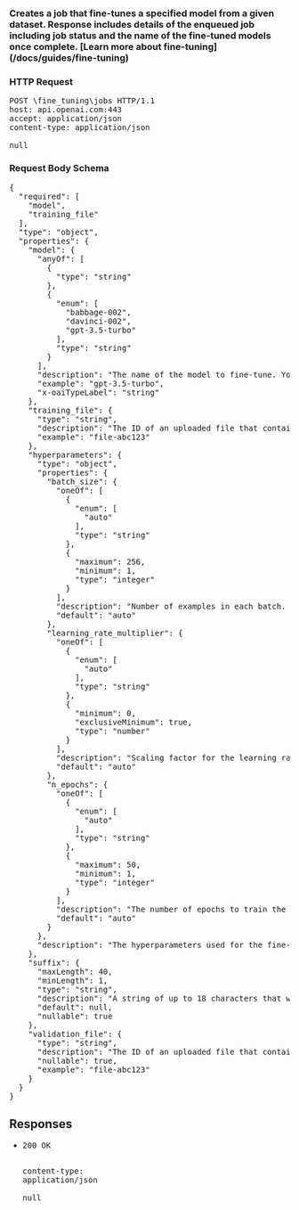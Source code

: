 <!DOCTYPE html><html><head><title>Creates a job that fine-tunes a specified model from a given dataset.&#xA;&#xA;Response includes details of the enqueued job including job status and the name of the fine-tuned models once complete.&#xA;&#xA;[Learn more about fine-tuning](/docs/guides/fine-tuning)&#xA;</title><link rel="stylesheet" href="./OpenApi.css"/><meta charset="utf-8"/><meta name="viewport" content="width=device-width, initial-scale=1"/></head><body><article><section class="requestOverview"><h1 class="request-summary">Creates a job that fine-tunes a specified model from a given dataset.&#xA;&#xA;Response includes details of the enqueued job including job status and the name of the fine-tuned models once complete.&#xA;&#xA;[Learn more about fine-tuning](/docs/guides/fine-tuning)&#xA;</h1></section><section class="http"><h3>HTTP Request</h3><pre class="http-example"><span class="request-line">POST</span> <span class="http-target">\fine_tuning\jobs</span> <span class="http-version">HTTP/1.1</span>&#xA;<span class="header-line">host</span>: <span class="header-value">api.openai.com:443</span>&#xA;<span class="header-line">accept</span>: <span class="header-value">application/json</span>&#xA;<span class="header-line">content-type</span>: <span class="header-value">application/json</span>&#xA;&#xA;null</pre></section><section class="requestContent"><h3>Request Body Schema</h3><pre class="schema">{&#xA;  &quot;required&quot;: [&#xA;    &quot;model&quot;,&#xA;    &quot;training_file&quot;&#xA;  ],&#xA;  &quot;type&quot;: &quot;object&quot;,&#xA;  &quot;properties&quot;: {&#xA;    &quot;model&quot;: {&#xA;      &quot;anyOf&quot;: [&#xA;        {&#xA;          &quot;type&quot;: &quot;string&quot;&#xA;        },&#xA;        {&#xA;          &quot;enum&quot;: [&#xA;            &quot;babbage-002&quot;,&#xA;            &quot;davinci-002&quot;,&#xA;            &quot;gpt-3.5-turbo&quot;&#xA;          ],&#xA;          &quot;type&quot;: &quot;string&quot;&#xA;        }&#xA;      ],&#xA;      &quot;description&quot;: &quot;The name of the model to fine-tune. You can select one of the\n[supported models](/docs/guides/fine-tuning/what-models-can-be-fine-tuned).\n&quot;,&#xA;      &quot;example&quot;: &quot;gpt-3.5-turbo&quot;,&#xA;      &quot;x-oaiTypeLabel&quot;: &quot;string&quot;&#xA;    },&#xA;    &quot;training_file&quot;: {&#xA;      &quot;type&quot;: &quot;string&quot;,&#xA;      &quot;description&quot;: &quot;The ID of an uploaded file that contains training data.\n\nSee [upload file](/docs/api-reference/files/upload) for how to upload a file.\n\nYour dataset must be formatted as a JSONL file. Additionally, you must upload your file with the purpose `fine-tune`.\n\nSee the [fine-tuning guide](/docs/guides/fine-tuning) for more details.\n&quot;,&#xA;      &quot;example&quot;: &quot;file-abc123&quot;&#xA;    },&#xA;    &quot;hyperparameters&quot;: {&#xA;      &quot;type&quot;: &quot;object&quot;,&#xA;      &quot;properties&quot;: {&#xA;        &quot;batch_size&quot;: {&#xA;          &quot;oneOf&quot;: [&#xA;            {&#xA;              &quot;enum&quot;: [&#xA;                &quot;auto&quot;&#xA;              ],&#xA;              &quot;type&quot;: &quot;string&quot;&#xA;            },&#xA;            {&#xA;              &quot;maximum&quot;: 256,&#xA;              &quot;minimum&quot;: 1,&#xA;              &quot;type&quot;: &quot;integer&quot;&#xA;            }&#xA;          ],&#xA;          &quot;description&quot;: &quot;Number of examples in each batch. A larger batch size means that model parameters\nare updated less frequently, but with lower variance.\n&quot;,&#xA;          &quot;default&quot;: &quot;auto&quot;&#xA;        },&#xA;        &quot;learning_rate_multiplier&quot;: {&#xA;          &quot;oneOf&quot;: [&#xA;            {&#xA;              &quot;enum&quot;: [&#xA;                &quot;auto&quot;&#xA;              ],&#xA;              &quot;type&quot;: &quot;string&quot;&#xA;            },&#xA;            {&#xA;              &quot;minimum&quot;: 0,&#xA;              &quot;exclusiveMinimum&quot;: true,&#xA;              &quot;type&quot;: &quot;number&quot;&#xA;            }&#xA;          ],&#xA;          &quot;description&quot;: &quot;Scaling factor for the learning rate. A smaller learning rate may be useful to avoid\noverfitting.\n&quot;,&#xA;          &quot;default&quot;: &quot;auto&quot;&#xA;        },&#xA;        &quot;n_epochs&quot;: {&#xA;          &quot;oneOf&quot;: [&#xA;            {&#xA;              &quot;enum&quot;: [&#xA;                &quot;auto&quot;&#xA;              ],&#xA;              &quot;type&quot;: &quot;string&quot;&#xA;            },&#xA;            {&#xA;              &quot;maximum&quot;: 50,&#xA;              &quot;minimum&quot;: 1,&#xA;              &quot;type&quot;: &quot;integer&quot;&#xA;            }&#xA;          ],&#xA;          &quot;description&quot;: &quot;The number of epochs to train the model for. An epoch refers to one full cycle\nthrough the training dataset.\n&quot;,&#xA;          &quot;default&quot;: &quot;auto&quot;&#xA;        }&#xA;      },&#xA;      &quot;description&quot;: &quot;The hyperparameters used for the fine-tuning job.&quot;&#xA;    },&#xA;    &quot;suffix&quot;: {&#xA;      &quot;maxLength&quot;: 40,&#xA;      &quot;minLength&quot;: 1,&#xA;      &quot;type&quot;: &quot;string&quot;,&#xA;      &quot;description&quot;: &quot;A string of up to 18 characters that will be added to your fine-tuned model name.\n\nFor example, a `suffix` of \&quot;custom-model-name\&quot; would produce a model name like `ft:gpt-3.5-turbo:openai:custom-model-name:7p4lURel`.\n&quot;,&#xA;      &quot;default&quot;: null,&#xA;      &quot;nullable&quot;: true&#xA;    },&#xA;    &quot;validation_file&quot;: {&#xA;      &quot;type&quot;: &quot;string&quot;,&#xA;      &quot;description&quot;: &quot;The ID of an uploaded file that contains validation data.\n\nIf you provide this file, the data is used to generate validation\nmetrics periodically during fine-tuning. These metrics can be viewed in\nthe fine-tuning results file.\nThe same data should not be present in both train and validation files.\n\nYour dataset must be formatted as a JSONL file. You must upload your file with the purpose `fine-tune`.\n\nSee the [fine-tuning guide](/docs/guides/fine-tuning) for more details.\n&quot;,&#xA;      &quot;nullable&quot;: true,&#xA;      &quot;example&quot;: &quot;file-abc123&quot;&#xA;    }&#xA;  }&#xA;}</pre></section><section class="responses"><h2>Responses</h2><ul class="responses"><li class="response"><pre class="http-example"><span class="status-line">200</span> <span class="status-description">OK</span>
<span class="header-line">content-type</span>: <span class="header-value">application/json</span>&#xA;&#xA;null</pre></li></ul></section></article></body></html>
